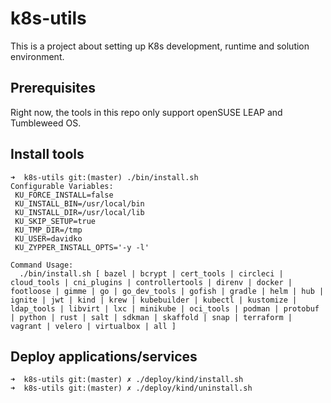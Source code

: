 # k8s-utils

This is a project about setting up K8s development, runtime and solution environment.

## Prerequisites

Right now, the tools in this repo only support openSUSE LEAP and Tumbleweed OS.

## Install tools
```
➜  k8s-utils git:(master) ./bin/install.sh                                                       
Configurable Variables:
 KU_FORCE_INSTALL=false
 KU_INSTALL_BIN=/usr/local/bin
 KU_INSTALL_DIR=/usr/local/lib
 KU_SKIP_SETUP=true
 KU_TMP_DIR=/tmp
 KU_USER=davidko
 KU_ZYPPER_INSTALL_OPTS='-y -l'

Command Usage:
  ./bin/install.sh [ bazel | bcrypt | cert_tools | circleci | cloud_tools | cni_plugins | controllertools | direnv | docker | footloose | gimme | go | go_dev_tools | gofish | gradle | helm | hub | ignite | jwt | kind | krew | kubebuilder | kubectl | kustomize | ldap_tools | libvirt | lxc | minikube | oci_tools | podman | protobuf | python | rust | salt | sdkman | skaffold | snap | terraform | vagrant | velero | virtualbox | all ]

```

## Deploy applications/services
```
➜  k8s-utils git:(master) ✗ ./deploy/kind/install.sh 
➜  k8s-utils git:(master) ✗ ./deploy/kind/uninstall.sh 
```